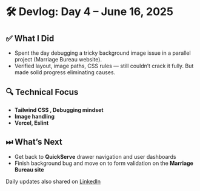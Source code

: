 # 🛠 Devlog: Day 4 – June 16, 2025

## ✅ What I Did

- Spent the day debugging a tricky background image issue in a parallel project (Marriage Bureau website).
- Verified layout, image paths, CSS rules — still couldn’t crack it fully. But made solid progress eliminating causes.

## 🔍 Technical Focus

- **Tailwind CSS , Debugging mindset**
- **Image handling**
- **Vercel, Eslint**

## ⏭ What’s Next

- Get back to **QuickServe** drawer navigation and user dashboards
- Finish background bug and move on to form validation on the **Marriage Bureau site**

Daily updates also shared on [LinkedIn](https://www.linkedin.com/in/dhruv-jagtap-27486928a/)
